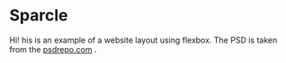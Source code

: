 # Sparcle
Hi! his is an example of a website layout using flexbox. The PSD is taken from the [psdrepo.com](https://psdrepo.com/) .
